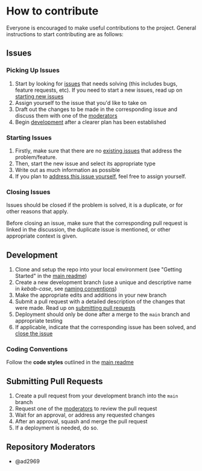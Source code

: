 # How to contribute

Everyone is encouraged to make useful contributions to the project. General instructions to start contributing are as follows:

## Issues

### Picking Up Issues

1. Start by looking for [issues](https://github.com/ad2969/ubc-coursecrawler/issues) that needs solving (this includes bugs, feature requests, etc). If you need to start a new issues, read up on [starting new issues](#starting-issues)
2. Assign yourself to the issue that you'd like to take on
3. Draft out the changes to be made in the corresponding issue and discuss them with one of the [moderators](#repository-moderators)
4. Begin [development](#development) after a clearer plan has been established

### Starting Issues

1. Firstly, make sure that there are no [existing issues](https://github.com/ad2969/ubc-coursecrawler/issues) that address the problem/feature.
2. Then, start the new issue and select its appropriate type
3. Write out as much information as possible
4. If you plan to [address this issue yourself](#picking-up-issues), feel free to assign yourself.

### Closing Issues

Issues should be closed if the problem is solved, it is a duplicate, or for other reasons that apply.

Before closing an issue, make sure that the corresponding pull request is linked in the discussion, the duplicate issue is mentioned, or other appropriate context is given.

## Development

1. Clone and setup the repo into your local environment (see "Getting Started" in the [main readme](README.md))
2. Create a new development branch (use a unique and descriptive name in *kebab-case*, see [naming conventions](https://namingconvention.org/git/branch-naming.html))
3. Make the appropriate edits and additions in your new branch
4. Submit a pull request with a detailed description of the changes that were made. Read up on [submitting pull requests](#submitting-pull-requests)
5. Deployment should only be done after a merge to the `main` branch and appropriate testing
6. If applicable, indicate that the corresponding issue has been solved, and [close the issue](#closing-issues)

### Coding Conventions

Follow the **code styles** outlined in the [main readme](README.md#linting)

## Submitting Pull Requests

1. Create a pull request from your development branch into the `main` branch
2. Request one of the [moderators](#repository-moderators) to review the pull request
3. Wait for an approval, or address any requested changes
4. After an approval, squash and merge the pull request
5. If a deployment is needed, do so.

## Repository Moderators

* @ad2969
